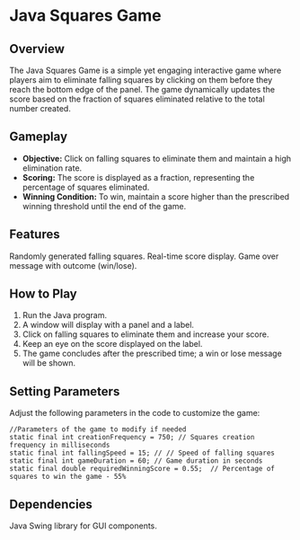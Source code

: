 # Java Squares Game

## Overview
The Java Squares Game is a simple yet engaging interactive game where players aim to eliminate falling squares by clicking on them before they reach the bottom edge of the panel. The game dynamically updates the score based on the fraction of squares eliminated relative to the total number created.

## Gameplay
* __Objective:__ Click on falling squares to eliminate them and maintain a high elimination rate.
* __Scoring:__ The score is displayed as a fraction, representing the percentage of squares eliminated.
* __Winning Condition:__ To win, maintain a score higher than the prescribed winning threshold until the end of the game.


## Features
Randomly generated falling squares.
Real-time score display.
Game over message with outcome (win/lose).


## How to Play
1. Run the Java program.
2. A window will display with a panel and a label.
3. Click on falling squares to eliminate them and increase your score.
4. Keep an eye on the score displayed on the label.
5. The game concludes after the prescribed time; a win or lose message will be shown.


## Setting Parameters
Adjust the following parameters in the code to customize the game:
```
//Parameters of the game to modify if needed
static final int creationFrequency = 750; // Squares creation frequency in milliseconds
static final int fallingSpeed = 15; // // Speed of falling squares
static final int gameDuration = 60; // Game duration in seconds
static final double requiredWinningScore = 0.55;  // Percentage of squares to win the game - 55%

```


## Dependencies
Java Swing library for GUI components.

